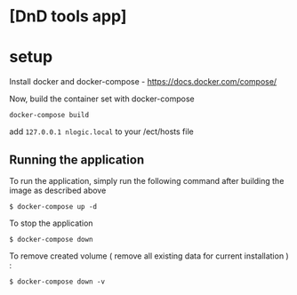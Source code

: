 # [DnD tools app]
# setup

Install docker and docker-compose - https://docs.docker.com/compose/

Now, build the container set with docker-compose
```
docker-compose build
```

add `127.0.0.1 nlogic.local` to your /ect/hosts file

## Running the application
To run the application, simply run the following command after building the image as described above
```
$ docker-compose up -d
```
To stop the application
```
$ docker-compose down
```

To remove created volume ( remove all existing data for current installation ) :
```
$ docker-compose down -v
```
